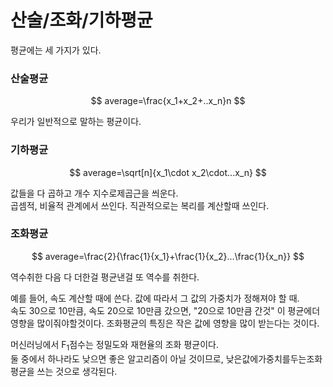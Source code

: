 # 산술/조화/기하평균

평균에는 세 가지가 있다.     ​

### 산술평균

$$
average=\frac{x_1+x_2+..x_n}n
$$

우리가 일반적으로 말하는 평균이다.

### 기하평균

$$
average=\sqrt[n]{x_1\cdot x_2\cdot...x_n}
$$

값들을 다 곱하고 개수 지수로제곱근을 씌운다.\
곱셈적, 비율적 관계에서 쓰인다. 직관적으로는 복리를 계산할때 쓰인다.

### 조화평균

$$
average=\frac{2}{\frac{1}{x_1}+\frac{1}{x_2}...\frac{1}{x_n}}
$$

역수취한 다음 다 더한걸 평균낸걸 또 역수를 취한다.

예를 들어, 속도 계산할 때에 쓴다. 값에 따라서 그 값의 가중치가 정해져야 할 때. \
속도 30으로 10만큼, 속도 20으로 10만큼 갔으면, "20으로 10만큼  간것"  이    평균에더영향을   많이줘야할것이다. 조화평균의 특징은 작은 값에 영향을 많이 받는다는 것이다.

머신러닝에서 F<sub>1</sub>점수는 정밀도와 재현율의 조화 평균이다.\
둘 중에서 하나라도 낮으면 좋은 알고리즘이 아닐 것이므로, 낮은값에가중치를두는조화평균을 쓰는 것으로 생각된다.

